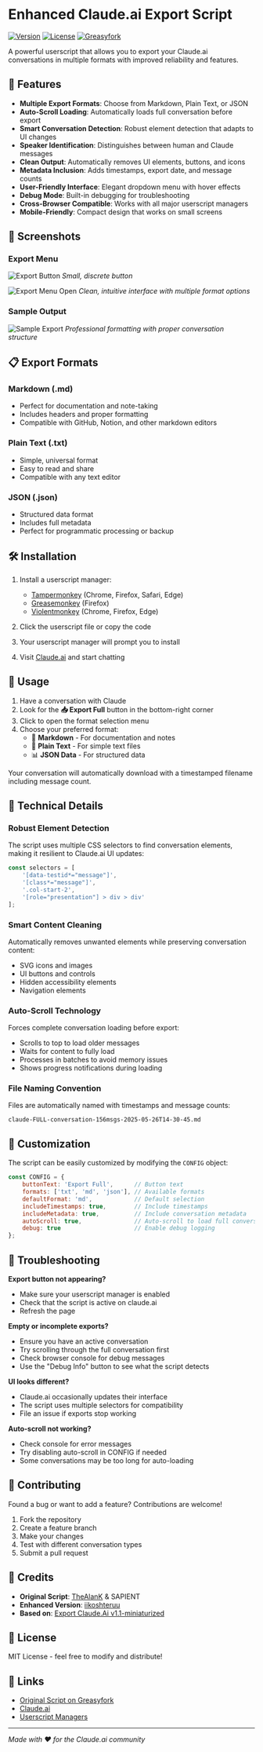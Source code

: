 # Enhanced Claude.ai Export Script

[![Version](https://img.shields.io/badge/version-2.1-blue.svg)](https://github.com/iikoshteruu/enhanced-claude-export)
[![License](https://img.shields.io/badge/license-MIT-green.svg)](LICENSE)
[![Greasyfork](https://img.shields.io/badge/install-greasyfork-red.svg)](https://greasyfork.org/en/scripts/537242-enhanced-claude-ai-export-v2-1)

A powerful userscript that allows you to export your Claude.ai conversations in multiple formats with improved reliability and features.

## 🚀 Features

- **Multiple Export Formats**: Choose from Markdown, Plain Text, or JSON
- **Auto-Scroll Loading**: Automatically loads full conversation before export
- **Smart Conversation Detection**: Robust element detection that adapts to UI changes
- **Speaker Identification**: Distinguishes between human and Claude messages
- **Clean Output**: Automatically removes UI elements, buttons, and icons
- **Metadata Inclusion**: Adds timestamps, export date, and message counts
- **User-Friendly Interface**: Elegant dropdown menu with hover effects
- **Debug Mode**: Built-in debugging for troubleshooting
- **Cross-Browser Compatible**: Works with all major userscript managers
- **Mobile-Friendly**: Compact design that works on small screens

## 📸 Screenshots

### Export Menu
![Export Button](examples/screenshots/export-menu-screenshot%201.png)
*Small, discrete button*

![Export Menu Open](examples/screenshots/export-menu-screenshot%202.png)
*Clean, intuitive interface with multiple format options*

### Sample Output
![Sample Export](examples/screenshots/sample-output-screenshot.png)
*Professional formatting with proper conversation structure*

## 📋 Export Formats

### Markdown (.md)
- Perfect for documentation and note-taking
- Includes headers and proper formatting
- Compatible with GitHub, Notion, and other markdown editors

### Plain Text (.txt)
- Simple, universal format
- Easy to read and share
- Compatible with any text editor

### JSON (.json)
- Structured data format
- Includes full metadata
- Perfect for programmatic processing or backup

## 🛠 Installation

1. Install a userscript manager:
   - [Tampermonkey](https://www.tampermonkey.net/) (Chrome, Firefox, Safari, Edge)
   - [Greasemonkey](https://www.greasespot.net/) (Firefox)
   - [Violentmonkey](https://violentmonkey.github.io/) (Chrome, Firefox, Edge)

2. Click the userscript file or copy the code
3. Your userscript manager will prompt you to install
4. Visit [Claude.ai](https://claude.ai) and start chatting

## 🎯 Usage

1. Have a conversation with Claude
2. Look for the **📥 Export Full** button in the bottom-right corner
3. Click to open the format selection menu
4. Choose your preferred format:
   - 📝 **Markdown** - For documentation and notes
   - 📄 **Plain Text** - For simple text files
   - 📊 **JSON Data** - For structured data

Your conversation will automatically download with a timestamped filename including message count.

## 🔧 Technical Details

### Robust Element Detection
The script uses multiple CSS selectors to find conversation elements, making it resilient to Claude.ai UI updates:
```javascript
const selectors = [
    '[data-testid*="message"]',
    '[class*="message"]', 
    '.col-start-2',
    '[role="presentation"] > div > div'
];
```

### Smart Content Cleaning
Automatically removes unwanted elements while preserving conversation content:
- SVG icons and images
- UI buttons and controls
- Hidden accessibility elements
- Navigation elements

### Auto-Scroll Technology
Forces complete conversation loading before export:
- Scrolls to top to load older messages
- Waits for content to fully load
- Processes in batches to avoid memory issues
- Shows progress notifications during loading

### File Naming Convention
Files are automatically named with timestamps and message counts:
```
claude-FULL-conversation-156msgs-2025-05-26T14-30-45.md
```

## 🎨 Customization

The script can be easily customized by modifying the `CONFIG` object:

```javascript
const CONFIG = {
    buttonText: 'Export Full',      // Button text
    formats: ['txt', 'md', 'json'], // Available formats
    defaultFormat: 'md',            // Default selection
    includeTimestamps: true,        // Include timestamps
    includeMetadata: true,          // Include conversation metadata
    autoScroll: true,               // Auto-scroll to load full conversation
    debug: true                     // Enable debug logging
};
```

## 🐛 Troubleshooting

**Export button not appearing?**
- Make sure your userscript manager is enabled
- Check that the script is active on claude.ai
- Refresh the page

**Empty or incomplete exports?**
- Ensure you have an active conversation
- Try scrolling through the full conversation first
- Check browser console for debug messages
- Use the "Debug Info" button to see what the script detects

**UI looks different?**
- Claude.ai occasionally updates their interface
- The script uses multiple selectors for compatibility
- File an issue if exports stop working

**Auto-scroll not working?**
- Check console for error messages
- Try disabling auto-scroll in CONFIG if needed
- Some conversations may be too long for auto-loading

## 🤝 Contributing

Found a bug or want to add a feature? Contributions are welcome!

1. Fork the repository
2. Create a feature branch
3. Make your changes
4. Test with different conversation types
5. Submit a pull request

## 📜 Credits

- **Original Script**: [TheAlanK](https://github.com/TheAlanK) & SAPIENT
- **Enhanced Version**: [iikoshteruu](https://github.com/iikoshteruu?tab=repositories)
- **Based on**: [Export Claude.Ai v1.1-miniaturized](https://greasyfork.org/en/scripts/537242-enhanced-claude-ai-export-v2-1)

## 📄 License

MIT License - feel free to modify and distribute!

## 🔗 Links

- [Original Script on Greasyfork](https://greasyfork.org/en/scripts/537242-enhanced-claude-ai-export-v2-1)
- [Claude.ai](https://claude.ai)
- [Userscript Managers](https://openuserjs.org/about/Userscript-Beginners-HOWTO)

---

*Made with ❤️ for the Claude.ai community*
